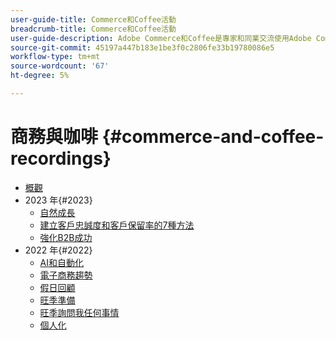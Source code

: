 ```yaml
---
user-guide-title: Commerce和Coffee活動
breadcrumb-title: Commerce和Coffee活動
user-guide-description: Adobe Commerce和Coffee是專家和同業交流使用Adobe Commerce想法和構想的影片庫。
source-git-commit: 45197a447b183e1be3f0c2806fe33b19780086e5
workflow-type: tm+mt
source-wordcount: '67'
ht-degree: 5%

---
```



# 商務與咖啡 {#commerce-and-coffee-recordings}

+ [概觀](overview.md)
+ 2023 年{#2023}
   + [自然成長](2023/organic-growth.md)
   + [建立客戶忠誠度和客戶保留率的7種方法](2023/loyalty-retention.md)
   + [強化B2B成功](2023/b2b.md)
+ 2022 年{#2022}
   + [AI和自動化](2022/ai-and-automation.md)
   + [電子商務趨勢](2022/ecommerce-trends.md)
   + [假日回顧](2022/holiday.md)
   + [旺季準備](2022/peak-season-prep.md)
   + [旺季詢問我任何事情](2022/peak-season-ask-anything.md)
   + [個人化](2022/personalization.md)

<!--+ Commerce Events {#commerce-events}
  + [Overview](commerce-events/overview.md)
  + 2022 {#2022}
    + [Top Tips and Tricks for Adobe Campaign Standard](customer-journeys/2022/tips-and-tricks.md)
    + [Develop and customize data models in Adobe [!DNL Campaign Classic]](customer-journeys/2022/data-models.md)

+ Data and insights {#commerce-release-updates}
  + [Overview](commerce-release-updates/overview.md)
  + 2022 {#2022}
    + [Innovations and trends](data-and-insights/2022/innovations.md)
    + [Sensei and Analysis Workspace](data-and-insights/2022/sensei.md)
    + [Personalize and automate with Adobe Target](data-and-insights/2022/personalize.md)
    + [Analytics and Target applications for Mobile and Apps](data-and-insights/2022/mobile-and-apps.md)
    + [Cross Device Analytics and Customer Journey Analytics](data-and-insights/2022/cross-device-analytics.md) -->